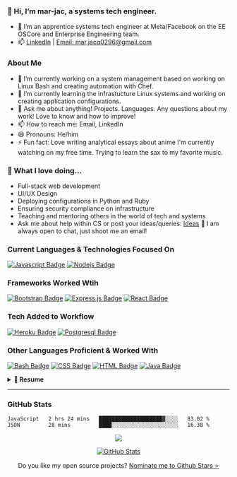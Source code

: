 <!--
**mar-jac/mar-jac** is a ✨ _special_ ✨ repository because its `README.md` (this file) appears on your GitHub profile.
- 🔭 I’m currently working on ...
- 🌱 I’m currently learning ...
- 👯 I’m looking to collaborate on ...
- 🤔 I’m looking for help with ...
- 💬 Ask me about ...
- 📫 How to reach me: ...
- 😄 Pronouns: ...
- ⚡ Fun fact: ...
-->

### 👋 Hi, I’m mar-jac, a systems tech engineer.
- 💼 I’m an apprentice systems tech engineer at Meta/Facebook on the EE OSCore and Enterprise Engineering team.
- 📫 [LinkedIn](https://www.linkedin.com/in/mar-jac/) | [Email: mar.jacq0296@gmail.com](mailto:mar.jacq0296@gmail.com)
  
### About Me
- 🔭 I’m currently working on a system management based on working on Linux Bash and creating automation with Chef.
- 🌱 I’m currently learning the infrastucture Linux systems and working on creating application configurations.
- 💬 Ask me about anything! Projects. Languages. Any questions about my work! Love to know and how to improve!
- 📫 How to reach me: Email, LinkedIn
- 😄 Pronouns: He/him
- ⚡ Fun fact: Love writing analytical essays about anime I'm currently watching on my free time. Trying to learn the sax to my favorite music.

### 💖 What I love doing...
 * Full-stack web development
 * UI/UX Design
 * Deploying configurations in Python and Ruby
 * Ensuring security compliance on infrastructure
 * Teaching and mentoring others in the world of tech and systems
 * Ask me about help within CS or post your ideas/queries: [Ideas](https://github.com/mar-jac/mar-jac/issues/new) 
 🌟 I am always open to chat, just shoot me an email!

### Current Languages & Technologies Focused On
[![Javascript Badge](https://img.shields.io/badge/-Javascript-F0DB4F?style=for-the-badge&labelColor=black&logo=javascript&logoColor=F0DB4F)](#)
[![Nodejs Badge](https://img.shields.io/badge/-Nodejs-3C873A?style=for-the-badge&labelColor=black&logo=node.js&logoColor=3C873A)](#) 

### Frameworks Worked Wtih 
[![Bootstrap Badge](https://img.shields.io/badge/-Bootstrap-ffffff?style=for-the-badge&labelColor=6610f2&logo=bootstrap&logoColor=ffffff)](#)
[![Express.js Badge](https://img.shields.io/badge/-Express.js-ffffff?style=for-the-badge&labelColor=black&logo=express&logoColor=ffffff)](#)
[![React Badge](https://img.shields.io/badge/-React-61DBFB?style=for-the-badge&labelColor=black&logo=react&logoColor=61DBFB)](#)

### Tech Added to Workflow
[![Heroku Badge](https://img.shields.io/badge/-Heroku-ffffff?style=for-the-badge&labelColor=79589f&logo=heroku&logoColor=ffffff)](#) 
[![Postgresql Badge](https://img.shields.io/badge/-Postgresql-336791?style=for-the-badge&labelColor=ffffff&logo=postgresql&logoColor=336791)](#)

### Other Languages Proficient & Worked With 
[![Bash Badge](https://img.shields.io/badge/-Bash-f2bf18?style=for-the-badge&labelColor=black&logo=linux&logoColor=white)](#)
[![CSS Badge](https://img.shields.io/badge/-CSS-ffffff?style=for-the-badge&labelColor=ffffff&logo=css3&logoColor=007bff)](#) 
[![HTML Badge](https://img.shields.io/badge/-HTML-ffffff?style=for-the-badge&labelColor=ffffff&logo=html5&logoColor=orange)](#) 
[![Java Badge](https://img.shields.io/badge/-Java-ff7b00?style=for-the-badge&labelColor=black&logo=java&logoColor=orange)](#) 

<details>
    <summary>📃<b> Resume </b> </summary>
  
## Experience

<img align="right" src="https://img.shields.io/badge/Fedora-294172?style=for-the-badge&logo=fedora&logoColor=white" />

- 👨‍💻 **Apprentic Systems Tech Engineer**\
📆 2021 - Current\
📍 **Meta (Facebook)** - New York, United States
   
<img align="right" src="https://img.shields.io/badge/PostgreSQL-316192?style=for-the-badge&logo=postgresql&logoColor=white" />
<img align="right" src="https://img.shields.io/badge/React-20232A?style=for-the-badge&logo=react&logoColor=61DAFB" />
<img align="right" src="https://img.shields.io/badge/HTML5-E34F26?style=for-the-badge&logo=html5&logoColor=white" />
<img align="right" src="https://img.shields.io/badge/Bootstrap-563D7C?style=for-the-badge&logo=bootstrap&logoColor=white" />
<img align="right" src="https://img.shields.io/badge/JavaScript-F7DF1E?style=for-the-badge&logo=javascript&logoColor=black" />
<img align="right" src"https://img.shields.io/badge/Git-F05032?style=for-the-badge&logo=git&logoColor=white" />

- 👨‍💻 **Software Engineer Intern**\
📆 2020-2021\
📍 **CUNY Tech Prep** - New York, United States
   
<img align="right" src="https://img.shields.io/badge/Microsoft_Office-D83B01?style=for-the-badge&logo=microsoft-office&logoColor=white" />
<img align="right" src="https://img.shields.io/badge/Windows-0078D6?style=for-the-badge&logo=windows&logoColor=white" />
<img align="right" src="https://img.shields.io/badge/Google_chrome-4285F4?style=for-the-badge&logo=Google-chrome&logoColor=white" />


- 👨‍💻 **Technical Support Engineer**\
📆 2018-2021\
📍 **Brooklyn College** - New York, United States

<img align="right" src="https://img.shields.io/badge/Windows-0078D6?style=for-the-badge&logo=windows&logoColor=white" />
<img align="right" src="https://img.shields.io/badge/Microsoft_Office-D83B01?style=for-the-badge&logo=microsoft-office&logoColor=white" />
<img align="right" src="https://img.shields.io/badge/Microsoft_SharePoint-0078D4?style=for-the-badge&logo=microsoft-sharepoint&logoColor=white" />


- 👨‍💻 **Information Technology Intern**\
📆 2015 - 2015\
📍 **NYC Administration for Children's Services** - New York, United States


## Education

- 📖 **Multimedia Computing**\
📆   Dec 2020\
📍 **Brooklyn College** - New York, United States

<img align="right" src="https://img.shields.io/badge/Python-3776AB?style=for-the-badge&logo=python&logoColor=white" />
<img align="right" src="https://img.shields.io/badge/Shell_Script-121011?style=for-the-badge&logo=gnu-bash&logoColor=white" />
<img align="right" src="https://img.shields.io/badge/Java-ED8B00?style=for-the-badge&logo=java&logoColor=white" />
<img align="right" src="https://img.shields.io/badge/React-20232A?style=for-the-badge&logo=react&logoColor=61DAFB" />
<img align="right" src="https://img.shields.io/badge/Bootstrap-563D7C?style=for-the-badge&logo=bootstrap&logoColor=white" />
<img align="right" src="https://img.shields.io/badge/Django-092E20?style=for-the-badge&logo=django&logoColor=green" />

## Skills  
  **Languages**
  
<img align="right" src="https://img.shields.io/badge/Linux-FCC624?style=for-the-badge&logo=linux&logoColor=black" />
<img align="right" src="https://img.shields.io/badge/Windows-0078D6?style=for-the-badge&logo=windows&logoColor=white" />

 **Operating Systems**


</details>

<hr/>

### GitHub Stats


<!--START_SECTION:waka-->
```text
JavaScript   2 hrs 24 mins   ████████████████████▓░░░░   83.02 % 
JSON         28 mins         ████░░░░░░░░░░░░░░░░░░░░░   16.38 % 
```
<!--END_SECTION:waka-->

<p align='center'>
  <a href="#"><img src="https://github-readme-stats.vercel.app/api?username=mar-jac&show_icons=true&count_private=true&theme=light" "></a>
</p>
                
<p align='center'>
<a href="https://github.com/mar-jac">
<img align="center" src="https://github-readme-streak-stats.herokuapp.com/?user=mar-jac" alt="GitHub Stats" title="GitHub Streak" />
</a> 
</p>

<p align='center'>
  Do you like my open source projects? <a href='https://stars.github.com/nominate/'>Nominate me to Github Stars ⭐</a>
</p>


